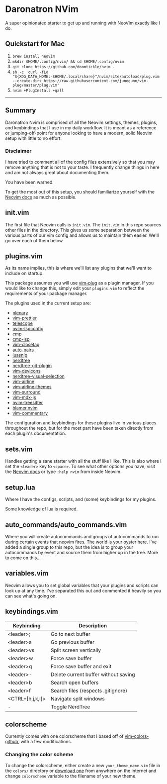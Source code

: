# Daronatron NVim

A super opinionated starter to get up and running with NeoVim exactly like I do.

## Quickstart for Mac

1. `brew install neovim`
1. `mkdir $HOME/.config/nvim/ && cd $HOME/.config/nvim`
1. `git clone https://github.com/doomtickle/nvim .`
1. `sh -c 'curl -fLo "${XDG_DATA_HOME:-$HOME/.local/share}"/nvim/site/autoload/plug.vim --create-dirs https://raw.githubusercontent.com/junegunn/vim-plug/master/plug.vim'`
1. `nvim +PlugInstall +qall`

---

## Summary

Daronatron Nvim is comprised of all the Neovim settings, themes, plugins, and keybindings that
I use in my daily workflow. It is meant as a reference or jumping-off-point for anyone looking to
have a modern, solid Neovim setup with little to no effort.

### Disclaimer

I have tried to comment all of the config files extensively so that you may remove anything that is
not to your taste. I frequently change things in here and am not always great about documenting them.

You have been warned.

To get the most out of this setup, you should familiarize yourself with the [Neovim docs](https://neovim.io/doc/)
as much as possible.

## init.vim

The first file that Neovim calls is `init.vim`. The `init.vim` in this repo sources other files in the directory.
This gives us some separation between the various parts of our vim config and allows us to maintain them easier.
We'll go over each of them below.

## plugins.vim

As its name implies, this is where we'll list any plugins that we'll want to include on startup.

This package assumes you will use [vim-plug](https://github.com/junegunn/vim-plug) as a plugin manager.
If you would like to change this, simply edit your `plugins.vim` to reflect the requirements of your package manager.

The plugins used in the current setup are:

- [plenary](https://github.com/nvim-lua/plenary.nvim)
- [vim-prettier](https://github.com/prettier/vim-prettier)
- [telescope](https://github.com/nvim-telescope/telescope.nvim)
- [nvim-lspconfig](https://github.com/neovim/nvim-lspconfig)
- [cmp](https://github.com/hrsh7th/nvim-cmp)
- [cmp-lsp](https://github.com/hrsh7th/cmp-nvim-lsp)
- [vim-closetag](https://github.com/alvan/vim-closetag)
- [auto-pairs](https://github.com/jiangmiao/auto-pairs)
- [luasnip](https://github.com/L3MON4D3/LuaSnip)
- [nerdtree](https://github.com/preservim/nerdtree)
- [nerdtree-git-plugin](https://github.com/Xuyuanp/nerdtree-git-plugin)
- [vim-devicons](https://github.com/ryanoasis/vim-devicons)
- [nerdtree-visual-selection](https://github.com/PhilRunninger/nerdtree-visual-selection)
- [vim-airline](https://github.com/vim-airline/vim-airline)
- [vim-airline-themes](https://github.com/vim-airline/vim-airline-themes)
- [vim-surround](https://github.com/tpope/vim-surround)
- [vim-mdx-js](https://github.com/jxnblk/vim-mdx-js)
- [nvim-treesitter](https://github.com/nvim-treesitter/nvim-treesitter)
- [blamer.nvim](https://github.com/APZelos/blamer.nvim)
- [vim-commentary](https://github.com/tpope/vim-commentary)

The configuration and keybindings for these plugins live in various places throughout the repo,
but for the most part have been taken directly from each plugin's documentation.

## sets.vim

Handles getting a sane starter with all the stuff like I like. This is also where I set the `<leader>` key to `<space>`.
To see what other options you have, visit the [Neovim docs](https://neovim.io/doc/) or type `:help nvim` from inside Neovim.

## setup.lua

Where I have the configs, scripts, and (some) keybindings for my plugins.

Some knowledge of lua is required.

## auto_commands/auto_commands.vim

Where you will create autocommands and groups of autocommands to run during certain events that neovim fires. The world is your oyster here. I've added a single group to this repo, but the idea is to group your autocommands by event and source them from higher up in the tree. More to come on this...

## variables.vim

Neovim allows you to set global variables that your plugins and scripts can look up at any time. I've separated this out and commented it heavily so you can see what's going on.

## keybindings.vim

| Keybinding          | Description                          |
| ------------------- | ------------------------------------ |
| &lt;leader>;        | Go to next buffer                    |
| &lt;leader>a        | Go previous buffer                   |
| &lt;leader>vs       | Split screen vertically              |
| &lt;leader>w        | Force save buffer                    |
| &lt;leader>q        | Force save buffer and exit           |
| &lt;leader>-        | Delete current buffer without saving |
| &lt;leader>b        | Search open buffers                  |
| &lt;leader>f        | Search files (respects .gitignore)   |
| &lt;CTRL+[h,j,k,l]> | Navigate split windows               |
| -                   | Toggle NerdTree                      |

## colorscheme

Currently comes with one colorscheme that I based off of [vim-colors-github](https://vimcolorschemes.com/acarapetis/vim-colors-github), with a few modifications.

### Changing the color scheme

To change the colorscheme, either create a new `your_theme_name.vim` file in the `colors/` directory or [download one](https://vimcolorschemes.com) from anywhere on the internet and change `colorscheme` variable to the filename of your new theme.
